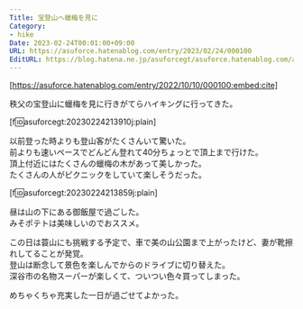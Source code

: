 ```yaml
---
Title: 宝登山へ蠟梅を見に
Category:
- hike
Date: 2023-02-24T00:01:00+09:00
URL: https://asuforce.hatenablog.com/entry/2023/02/24/000100
EditURL: https://blog.hatena.ne.jp/asuforcegt/asuforce.hatenablog.com/atom/entry/4207112889966152867
---
```


[https://asuforce.hatenablog.com/entry/2022/10/10/000100:embed:cite]

秩父の宝登山に蠟梅を見に行きがてらハイキングに行ってきた。  

[f:id:asuforcegt:20230224213910j:plain]

以前登った時よりも登山客がたくさんいて驚いた。  
前よりも速いペースでどんどん登れて40分ちょっとで頂上まで行けた。  
頂上付近にはたくさんの蠟梅の木があって美しかった。  
たくさんの人がピクニックをしていて楽しそうだった。

[f:id:asuforcegt:20230224213859j:plain]

昼は山の下にある御飯屋で過ごした。  
みそポテトは美味しいのでおススメ。  

この日は蓑山にも挑戦する予定で、車で美の山公園まで上がったけど、妻が靴擦れしてることが発覚。  
登山は断念して景色を楽しんでからのドライブに切り替えた。  
深谷市の名物スーパーが楽しくて、ついつい色々買ってしまった。  

めちゃくちゃ充実した一日が過ごせてよかった。
